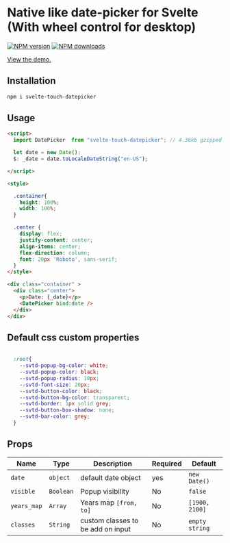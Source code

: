# Native like date-picker for Svelte (With wheel control for desktop)

[![NPM version](https://img.shields.io/npm/v/svelte-touch-datepicker.svg?style=flat)](https://www.npmjs.com/package/svelte-touch-datepicker) [![NPM downloads](https://img.shields.io/npm/dm/svelte-touch-datepicker.svg?style=flat)](https://www.npmjs.com/package/svelte-touch-datepicker)


[View the demo.](https://sharifclick.github.io/svelte-touch-datepicker/)

## Installation

```bash
npm i svelte-touch-datepicker
```

## Usage

```html
<script>
  import DatePicker  from "svelte-touch-datepicker"; // 4.38kb gzipped

  let date = new Date();
  $: _date = date.toLocaleDateString("en-US");

</script>

<style>

  .container{
    height: 100%;
    width: 100%;
  }

  .center {
    display: flex;
    justify-content: center;
    align-items: center;
    flex-direction: column;
    font: 20px 'Roboto', sans-serif;
  }
</style>

<div class="container" >
  <div class="center">
    <p>Date: {_date}</p>
    <DatePicker bind:date />
  </div>
</div>

```


## Default css custom properties

```css

  :root{
    --svtd-popup-bg-color: white;
    --svtd-popup-color: black;
    --svtd-popup-radius: 10px;
    --svtd-font-size: 20px;
    --svtd-button-color: black;
    --svtd-button-bg-color: transparent;
    --svtd-border: 1px solid grey;
    --svtd-button-box-shadow: none;
    --svtd-bar-color: grey;
  }
```

## Props

| Name | Type | Description | Required | Default |
| --- | --- | --- | --- | --- |
| `date` | `object` | default date object | yes | `new Date()` |
| `visible` | `Boolean` | Popup visibility | No | `false` |
| `years_map` | `Array` | Years map `[from, to]` | No | `[1900, 2100]` |
| `classes` | `String` | custom classes to be add on input | No | `empty string` |